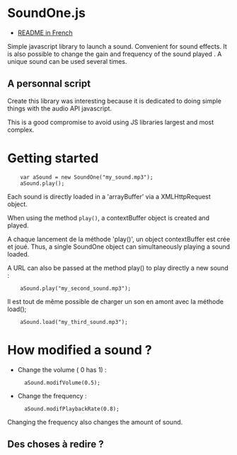 # SoundOne.js

- [README in French](READMEfr.md)


Simple javascript library to launch a sound. Convenient for sound effects. It is also possible to change the gain and frequency of the sound played . A unique sound can be used several times.

## A personnal script

Create this library was interesting because it is dedicated to doing simple things with the audio API javascript. 

This is a good compromise to avoid using JS libraries largest and most complex.


# Getting started

        var aSound = new SoundOne("my_sound.mp3");
        aSound.play();

Each sound is directly loaded in a 'arrayBuffer' via a XMLHttpRequest object. 

When using the method ``play()``, a contextBuffer object is created and played.

 A chaque lancement de la méthode 'play()', un object contextBuffer est crée et joué. Thus, a single SoundOne object can simultaneously playing a sound loaded.

 A URL can also be passed at the method play() to play directly a new sound :

        aSound.play("my_second_sound.mp3");

Il est tout de même possible de charger un son en amont avec la méthode load();

        aSound.load("my_third_sound.mp3");

# How modified a sound ?

- Change the volume ( 0 has 1) :

        aSound.modifVolume(0.5);

- Change the frequency :

        aSound.modifPlaybackRate(0.8);

Changing the frequency also changes the amount of sound.

## Des choses à redire ?